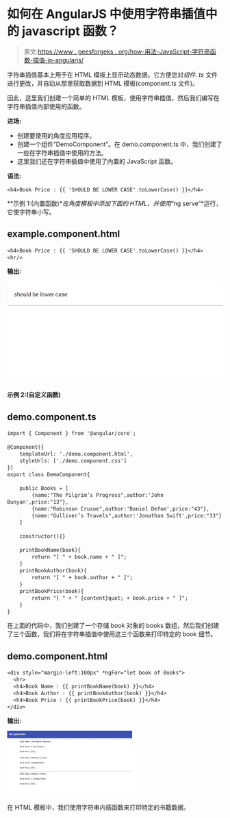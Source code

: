 # 如何在 AngularJS 中使用字符串插值中的 javascript 函数？

> 原文:[https://www . geesforgeks . org/how-用法-JavaScript-字符串函数-插值-in-angularjs/](https://www.geeksforgeeks.org/how-to-use-javascript-function-in-string-interpolation-in-angularjs/)

字符串插值基本上用于在 HTML 模板上显示动态数据。它方便您对*组件. ts* 文件进行更改，并自动从那里获取数据到 HTML 模板(component.ts 文件)。

因此，这里我们创建一个简单的 HTML 模板，使用字符串插值，然后我们编写在字符串插值内部使用的函数。

**进场:**

*   创建要使用的角度应用程序。
*   创建一个组件“DemoComponent”。在 demo.component.ts 中，我们创建了一些在字符串插值中使用的方法。
*   这里我们还在字符串插值中使用了内置的 JavaScript 函数。

**语法:**

```
<h4>Book Price : {{ 'SHOULD BE LOWER CASE'.toLowerCase() }}</h4>
```

**示例 1:(内置函数)**在角度模板中添加下面的 HTML，并使用*“ng serve”*运行，它使字符串小写。

## example.component.html

```
<h4>Book Price : {{ 'SHOULD BE LOWER CASE'.toLowerCase() }}</h4>
<hr/>
```

**输出:**

![](img/f51e53b2d6d5de9435d8bfc918a7e340.png)

#### 示例 2:(自定义函数)

## demo.component.ts

```
import { Component } from '@angular/core';

@Component({
    templateUrl: './demo.component.html',
    styleUrls: ['./demo.component.css']
})
export class DemoComponent{

    public Books = [
        {name:"The Pilgrim’s Progress",author:'John Bunyan',price:"13"},
        {name:"Robinson Crusoe",author:'Daniel Defoe',price:"43"},
        {name:"Gulliver’s Travels",author:'Jonathan Swift',price:"33"}
    ]

    constructor(){}

    printBookName(book){
        return "[ " + book.name + " ]";
    }
    printBookAuthor(book){
        return "[ " + book.author + " ]";
    }
    printBookPrice(book){
        return "[ " + " {content}quot; + book.price + " ]";
    }
}
```

在上面的代码中，我们创建了一个存储 book 对象的 books 数组，然后我们创建了三个函数，我们将在字符串插值中使用这三个函数来打印特定的 book 细节。

## demo.component.html

```
<div style="margin-left:100px" *ngFor="let book of Books">
  <hr>
  <h4>Book Name : {{ printBookName(book) }}</h4>
  <h4>Book Author : {{ printBookAuthor(book) }}</h4>
  <h4>Book Price : {{ printBookPrice(book) }}</h4>
</div>
```

**输出:**

![](img/bc9ade51271f1492b291d784c736c89f.png)

在 HTML 模板中，我们使用字符串内插函数来打印特定的书籍数据。